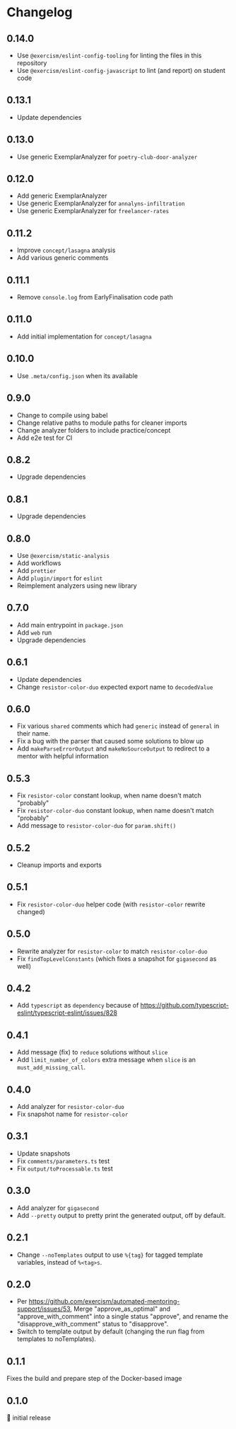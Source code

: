 # Changelog

## 0.14.0

- Use `@exercism/eslint-config-tooling` for linting the files in this repository
- Use `@exercism/eslint-config-javascript` to lint (and report) on student code

## 0.13.1

- Update dependencies

## 0.13.0

- Use generic ExemplarAnalyzer for `poetry-club-door-analyzer`

## 0.12.0

- Add generic ExemplarAnalyzer
- Use generic ExemplarAnalyzer for `annalyns-infiltration`
- Use generic ExemplarAnalyzer for `freelancer-rates`

## 0.11.2

- Improve `concept/lasagna` analysis
- Add various generic comments

## 0.11.1

- Remove `console.log` from EarlyFinalisation code path

## 0.11.0

- Add initial implementation for `concept/lasagna`

## 0.10.0

- Use `.meta/config.json` when its available

## 0.9.0

- Change to compile using babel
- Change relative paths to module paths for cleaner imports
- Change analyzer folders to include practice/concept
- Add e2e test for CI

## 0.8.2

- Upgrade dependencies

## 0.8.1

- Upgrade dependencies

## 0.8.0

- Use `@exercism/static-analysis`
- Add workflows
- Add `prettier`
- Add `plugin/import` for `eslint`
- Reimplement analyzers using new library

## 0.7.0

- Add main entrypoint in `package.json`
- Add `web` run
- Upgrade dependencies

## 0.6.1

- Update dependencies
- Change `resistor-color-duo` expected export name to `decodedValue`

## 0.6.0

- Fix various `shared` comments which had `generic` instead of `general` in their name.
- Fix a bug with the parser that caused some solutions to blow up
- Add `makeParseErrorOutput` and `makeNoSourceOutput` to redirect to a mentor with helpful information

## 0.5.3

- Fix `resistor-color` constant lookup, when name doesn't match "probably"
- Fix `resistor-color-duo` constant lookup, when name doesn't match "probably"
- Add message to `resistor-color-duo` for `param.shift()`

## 0.5.2

- Cleanup imports and exports

## 0.5.1

- Fix `resistor-color-duo` helper code (with `resistor-color` rewrite changed)

## 0.5.0

- Rewrite analyzer for `resistor-color` to match `resistor-color-duo`
- Fix `findTopLevelConstants` (which fixes a snapshot for `gigasecond` as well)

## 0.4.2

- Add `typescript` as `dependency` because of https://github.com/typescript-eslint/typescript-eslint/issues/828

## 0.4.1

- Add message (fix) to `reduce` solutions without `slice`
- Add `limit_number_of_colors` extra message when `slice` is an `must_add_missing_call`.

## 0.4.0

- Add analyzer for `resistor-color-duo`
- Fix snapshot name for `resistor-color`

## 0.3.1

- Update snapshots
- Fix `comments/parameters.ts` test
- Fix `output/toProcessable.ts` test

## 0.3.0

- Add analyzer for `gigasecond`
- Add `--pretty` output to pretty print the generated output, off by default.

## 0.2.1

- Change `--noTemplates` output to use `%{tag}` for tagged template variables,
  instead of `%<tag>s`.

## 0.2.0

- Per https://github.com/exercism/automated-mentoring-support/issues/53,
  Merge "approve_as_optimal" and "approve_with_comment" into a single status
  "approve", and rename the "disapprove_with_comment" status to "disapprove".
- Switch to template output by default (changing the run flag from templates to
  noTemplates).

## 0.1.1

Fixes the build and prepare step of the Docker-based image

## 0.1.0

:baby: initial release
